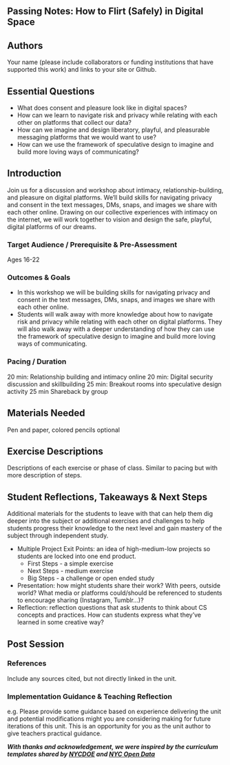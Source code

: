 ## Passing Notes: How to Flirt (Safely) in Digital Space

## Authors
Your name (please include collaborators or funding institutions that have supported this work) and links to your site or Github.

## Essential Questions
- What does consent and pleasure look like in digital spaces?
- How can we learn to navigate risk and privacy while relating with each other on platforms that collect our data? 
- How can we imagine and design liberatory, playful, and pleasurable messaging platforms that we would want to use? 
- How can we use the framework of speculative design to imagine and build more loving ways of communicating?


## Introduction
Join us for a discussion and workshop about intimacy, relationship-building, and pleasure on digital platforms. We’ll build skills for navigating privacy and consent in the text messages, DMs, snaps, and images we share with each other online. Drawing on our collective experiences with intimacy on the internet, we will work together to vision and design the safe, playful, digital platforms of our dreams.


### Target Audience / Prerequisite & Pre-Assessment
Ages 16-22

### Outcomes & Goals
- In this workshop we will be building skills for navigating privacy and consent in the text messages, DMs, snaps, and images we share with each other online.
- Students will walk away with more knowledge about how to navigate risk and privacy while relating with each other on digital platforms. They will also walk away with a deeper understanding of how they can use the framework of speculative design to imagine and build more loving ways of communicating.

### Pacing / Duration
20 min: Relationship building and intimacy online 
20 min: Digital security discussion and skillbuilding 
25 min: Breakout rooms into speculative design activity
25 min Shareback by group

## Materials Needed
Pen and paper, colored pencils optional

## Exercise Descriptions
Descriptions of each exercise or phase of class. Similar to pacing but with more description of steps.

## Student Reflections, Takeaways & Next Steps
Additional materials for the students to leave with that can help them dig deeper into the subject or additional exercises and challenges to help students progress their knowledge to the next level and gain mastery of the subject through independent study.

* Multiple Project Exit Points: an idea of high-medium-low projects so students are locked into one end product.
  * First Steps - a simple exercise
  * Next Steps - medium exercise
  * Big Steps - a challenge or open ended study
* Presentation: how might students share their work? With peers, outside world? What media or platforms could/should be referenced to students to encourage sharing (Instagram, Tumblr...)? 
* Reflection: reflection questions that ask students to think about CS concepts and practices. How can students express what they’ve learned in some creative way?

## Post Session

### References
Include any sources cited, but not directly linked in the unit.

### Implementation Guidance & Teaching Reflection  
e.g. Please provide some guidance based on experience delivering the unit and potential modifications might you are considering making for future iterations of this unit. This is an opportunity for you as the unit author to give teachers practical guidance.

***With thanks and acknowledgement, we were inspired by the curriculum templates shared by [NYCDOE](http://blueprint.cs4all.nyc/units/40/) and [NYC Open Data](https://github.com/datapolitan/Data_Analytics_Classes/blob/gh-pages/Excel_Tools_Summarizing_Data.md)***
